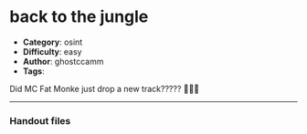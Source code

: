 back to the jungle
======================

- **Category**: osint
- **Difficulty**: easy
- **Author**: ghostccamm
- **Tags**: 

Did MC Fat Monke just drop a new track????? 👀👀👀

---

### Handout files


